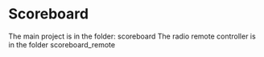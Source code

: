 # Scoreboard

The main project is in the folder: scoreboard
The radio remote controller is in the folder scoreboard_remote

